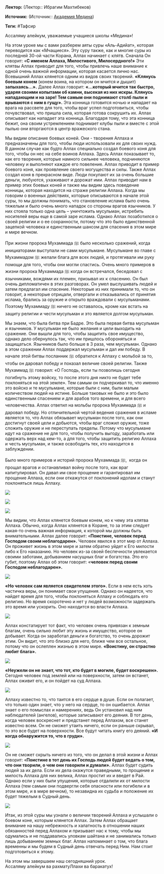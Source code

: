 **Лектор:** (Лектор:: Ибрагим Махтибеков)

**Источник:** (Источник:: [Академия Медина](https://web.medinaschool.org/school/))

**Теги:** #Тафсир

Ассаляму алейкум, уважаемые учащиеся школы «Медина»!


На этом уроке мы с вами разберем аяты суры «Аль-Адийат», которая переводится как «Мчащиеся». Эту суру также, как и многие суры из последней 30-ой части Корана, Аллах начинает с клятв. Сначала Он говорит: «**С именем Аллаха, Милостивого, Милосердного!»** Эти клятвы Аллах приводит для того, чтобы привлечь наше внимание к одной очень важной информации, которая касается лично нас. Всевышний Аллах клянется одним из видов своих творений. **«Клянусь боевым конем** (конем воина, на котором он мчится и дышит) **запыхаясь...».** Далее Аллах говорит: **«…который мчится так быстро, ударяя своими копытами об камни, высекая из них искры. Клянусь нападающим и на заре! Тем самым они поднимают столб пыли и врываются с ним в гущу».** Эта конница готовится ночью и нападает на врага на рассвете для того, чтобы враг успел подготовиться, чтобы почувствовал, что пришла сила, которая готова сокрушить их. Аллах описывает как нападает эта конница. Благодаря тому, что эта конница бежит, она своим устремлением поднимает клубы пыли и вместе с этой пылью они вторгаются в центр вражеского стана.


Мы видим описание боевых коней. Они - творения Аллаха и предназначены для того, чтобы люди использовали их для своих нужд. В данном случае как будто Аллах специально создал боевого коня для того, чтобы он нес на себе воинов Аллаха. Здесь Аллах показывает то, как его творения, которые намного сильнее человека, подчиняются человеку и выполняют каждое его повеление. Аллах приводит в пример боевого коня, как проявление своего могущества и силы. Также Аллах создал коня в прекрасном виде. Люди покупают их за очень большие деньги, любуются, ухаживают и дорожат ими. Аллах приводит нам в пример этих боевых коней и также мы видим здесь поведение конницы, которая находится на страже религии Аллаха. Когда мы говорим о военных действиях, которые описываются в начале этой суры, то мы должны понимать, что становление ислама было очень тяжелым и было очень много нападок со стороны врагов язычников. У них стояла только одна цель – уничтожить мусульман, истребить носителей веры еще в самой заре ислама. Однако Аллах позаботился о своей религии и о ее сохранности, потому что это было единственной зацепкой человека и единственным шансом для спасения в этом мире и мире вечном.


При жизни пророка Мухаммада ﷺ было несколько сражений, когда инициаторами выступали не сами мусульмане. Мусульмане во главе с Мухаммадом ﷺ желали блага для всех людей, и протягивали им руку помощи для того, чтобы они могли спастись. Очень много примеров в жизни пророка Мухаммада ﷺ когда он встречался, беседовал с язычниками, вождями их племен, призывал их к спасению. Он был очень дипломатичен в этих разговорах. Он умел выслушивать людей и затем предлагал им спасение. Некоторые из них принимали то, что он говорит, а некоторые отрицали, отвергали и отказывались от принятия ислама, брались за оружие и открыто враждовали с мусульманами. Поэтому Мухаммаду ﷺ ничего не оставалось, кроме как встать на защиту религии и чести мусульман и это является долгом мусульман.


Мы знаем, что была битва при Бадре. Это была первая битва мусульман и язычников. У мусульман не было желания и цели выходить на сражение. Они вышли для того, чтобы защитить свое имущество, однако дело обернулось так, что им пришлось обороняться и защищаться. Язычников было больше в 3 раза, чем мусульман. Однако в этом сражении Аллах поддержал мусульман и дал им победу. В начале этой битвы посланник ﷺ обратился к Аллаху с мольбой за то, чтобы он даровал победу и показал величие своей религии. Также Мухаммад ﷺ говорил: «О Господь, если ты позволишь сегодня погибнуть этому войску, то после этого дня никто не будет тебе поклоняться на этой земле». Тем самым он подчеркивал то, что именно это войско и те мусульмане, которые были с ним, были малым количеством людей на истине. Больше таковых не было и это было единственным спасением и для арабов того времени, и для всего человечества. Аллах ответил на мольбы пророка Мухаммада ﷺ и даровал победу. Но отличительной чертой ведения сражения в исламе является то, что Аллах обязывает мусульман после того, как они достигнут своей цели и добьются, чтобы враг сложил оружие, тоже сложить оружие и не переступать пределы. Потому что мусульмане идут на сражение не для того, чтобы получить выгоду, заработать или одержать верх над кем-то, а для того, чтобы защитить религию Аллаха и честь мусульман, и также освободить тех, кто находится в заблуждении.


Было много примеров и историй пророка Мухаммада ﷺ,  когда он прощал врагов и останавливал войну после того, как враг капитулировал. Он давал им свое прощение и гарантировал им прощение Аллаха, если они откажутся от поклонений идолам и станут поклоняться лишь Аллаху.


![](https://medinaschool.org/files/images/2020/02/309cb17be394bd2dd49b658a01e1dd63.jpg)


![](https://medinaschool.org/files/images/2020/02/93c47ee2b63bb1bd4408a5656507a1d1.jpg)


![](https://medinaschool.org/files/images/2020/02/968734abf98211ef7be0a328e0c00c05.jpg)


Мы видим, что Аллах клянется боевым конем, но к чему эта клятва Аллаха. Обычно, когда Аллах клянется в Коране, то за этим следует какая-то очень важная информация, к которой мы должны быть внимательными. Аллах далее говорит: «**Поистине, человек перед Господом своим неблагодарен».** Человек явился в этот мир от Аллаха. Он проживет жизнь в этом мире и затем обратно уйдет к Его милости либо к Его наказанию. Но человек из-за своей беспечности увлекается своими заботами, добыванием насущных благ и богатства. Это его губит, поэтому Аллах об этом говорит: «**человек перед своим Господом неблагодарен».**


**![](https://medinaschool.org/files/images/2020/02/ebaea469458997487ece4611a00077b0.jpg)**


**«Но человек сам является свидетелем этого».** Если в нем есть хоть частичка веры, он понимает свои упущения. Однако он надеется, что найдет время для того, чтобы поклоняться Аллаху и соблюдать его религию. Но время скоротечно и нет у людей возможности задержать это время или ускорить. Оно находится во власти Аллаха.


![](https://medinaschool.org/files/images/2020/02/28e20a6a2c5138be30af45985eb79e55.jpg)


Аллах констатирует тот факт, что человек очень привязан к земным благам, очень сильно любит эту жизнь и имущество, которое он добывает. Когда он заработал деньги и богатство, то очень дорожит этим. Он видит, что это близко для него, ближе чем все остальное, потому что он ослеплен жизнью в этом мире. **«Воистину, он страстно любит блага».**


**![](https://medinaschool.org/files/images/2020/02/fc6ed0b9e0869a00d60b42737ce896a7.jpg)**


**«Неужели он не знает, что тот, кто будет в могиле, будет воскрешен».** Сегодня человек под землей или на поверхности, затем он встанет, Аллах оживит его, и он пойдет на суд Аллаха.


![](https://medinaschool.org/files/images/2020/02/9b664fd06fdca5d21ab5b73c0879849b.jpg)


Аллаху известно то, что таится в его сердце в душе. Если он полагает, что только один знает, что у него на сердце, то он ошибается. Аллах знает о его помыслах и намерениях, ведь Он установил над ним наблюдателей (ангелов), которые записывают его деяния. В тот день, когда человек воскреснет и предстанет перед Аллахом, все станет известно всем. Он не сможет утаить ничего, если он раньше скрывал, то это все будет на поверхности. Все будут читать книгу его деяний. **«И когда обнаружится то, что в груди».**


**![](https://medinaschool.org/files/images/2020/02/cbd50ddf52df7cbe46e132e3d248a156.jpg)**


Он не сможет скрыть ничего из того, что он делал в этой жизни и Аллах говорит: «**Поистине в тот день их Господь людей будет ведать о том, что они творили, о чем они говорили и думали».** Аллах будет судить людей за их дела. Если их дела окажутся праведными, то прощение и милость Аллаха для них велика, Аллах простит их и введет в Рай. Однако если у них были упущения, которые отдалили их от милости Аллаха (тем самым они подвергли себя опасности или погибели и в этом мире, и в мире вечном), то незавидна их судьба и положение их будет тяжелым в Судный день.


![](https://medinaschool.org/files/images/2020/02/8521d86bc91afb3eed06130250009726.jpg)


Итак, из этой суры мы узнали о величии творений Аллаха и услышали о боевом коне, которым клянется Аллах. Затем Аллах обращает внимание на нашу небрежность и халатность в отношении наших обязанностей перед Аллахом и призывает нас к тому, чтобы мы одумались и не поддавались уловкам шайтана и не занимались только лишь добыванием земных благ. Аллах напоминает о том, что блага временны и мы будем в Судный день отвечать перед Ним. Нам стоит подготовиться к этому.  


На этом мы завершаем наш сегодняшний урок.  
Ассаляму алейкум ва рахматуЛлахи ва баракатух!

